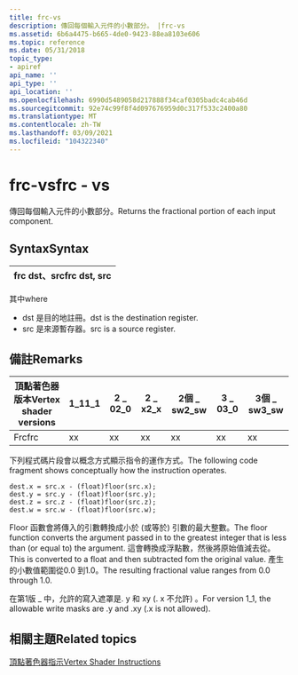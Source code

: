 ```yaml
---
title: frc-vs
description: 傳回每個輸入元件的小數部分。 |frc-vs
ms.assetid: 6b6a4475-b665-4de0-9423-88ea8103e606
ms.topic: reference
ms.date: 05/31/2018
topic_type:
- apiref
api_name: ''
api_type: ''
api_location: ''
ms.openlocfilehash: 6990d5489058d217888f34caf0305badc4cab46d
ms.sourcegitcommit: 92e74c99f8f4d097676959d0c317f533c2400a80
ms.translationtype: MT
ms.contentlocale: zh-TW
ms.lasthandoff: 03/09/2021
ms.locfileid: "104322340"
---
```

# <a name="frc---vs"></a><span data-ttu-id="c6518-104">frc-vs</span><span class="sxs-lookup"><span data-stu-id="c6518-104">frc - vs</span></span>

<span data-ttu-id="c6518-105">傳回每個輸入元件的小數部分。</span><span class="sxs-lookup"><span data-stu-id="c6518-105">Returns the fractional portion of each input component.</span></span>

## <a name="syntax"></a><span data-ttu-id="c6518-106">Syntax</span><span class="sxs-lookup"><span data-stu-id="c6518-106">Syntax</span></span>



| <span data-ttu-id="c6518-107">frc dst、src</span><span class="sxs-lookup"><span data-stu-id="c6518-107">frc dst, src</span></span> |
|--------------|



 

<span data-ttu-id="c6518-108">其中</span><span class="sxs-lookup"><span data-stu-id="c6518-108">where</span></span>

-   <span data-ttu-id="c6518-109">dst 是目的地註冊。</span><span class="sxs-lookup"><span data-stu-id="c6518-109">dst is the destination register.</span></span>
-   <span data-ttu-id="c6518-110">src 是來源暫存器。</span><span class="sxs-lookup"><span data-stu-id="c6518-110">src is a source register.</span></span>

## <a name="remarks"></a><span data-ttu-id="c6518-111">備註</span><span class="sxs-lookup"><span data-stu-id="c6518-111">Remarks</span></span>



| <span data-ttu-id="c6518-112">頂點著色器版本</span><span class="sxs-lookup"><span data-stu-id="c6518-112">Vertex shader versions</span></span> | <span data-ttu-id="c6518-113">1\_1</span><span class="sxs-lookup"><span data-stu-id="c6518-113">1\_1</span></span> | <span data-ttu-id="c6518-114">2 \_ 0</span><span class="sxs-lookup"><span data-stu-id="c6518-114">2\_0</span></span> | <span data-ttu-id="c6518-115">2 \_ x</span><span class="sxs-lookup"><span data-stu-id="c6518-115">2\_x</span></span> | <span data-ttu-id="c6518-116">2個 \_ sw</span><span class="sxs-lookup"><span data-stu-id="c6518-116">2\_sw</span></span> | <span data-ttu-id="c6518-117">3 \_ 0</span><span class="sxs-lookup"><span data-stu-id="c6518-117">3\_0</span></span> | <span data-ttu-id="c6518-118">3個 \_ sw</span><span class="sxs-lookup"><span data-stu-id="c6518-118">3\_sw</span></span> |
|------------------------|------|------|------|-------|------|-------|
| <span data-ttu-id="c6518-119">Frc</span><span class="sxs-lookup"><span data-stu-id="c6518-119">frc</span></span>                    | <span data-ttu-id="c6518-120">x</span><span class="sxs-lookup"><span data-stu-id="c6518-120">x</span></span>    | <span data-ttu-id="c6518-121">x</span><span class="sxs-lookup"><span data-stu-id="c6518-121">x</span></span>    | <span data-ttu-id="c6518-122">x</span><span class="sxs-lookup"><span data-stu-id="c6518-122">x</span></span>    | <span data-ttu-id="c6518-123">x</span><span class="sxs-lookup"><span data-stu-id="c6518-123">x</span></span>     | <span data-ttu-id="c6518-124">x</span><span class="sxs-lookup"><span data-stu-id="c6518-124">x</span></span>    | <span data-ttu-id="c6518-125">x</span><span class="sxs-lookup"><span data-stu-id="c6518-125">x</span></span>     |



 

<span data-ttu-id="c6518-126">下列程式碼片段會以概念方式顯示指令的運作方式。</span><span class="sxs-lookup"><span data-stu-id="c6518-126">The following code fragment shows conceptually how the instruction operates.</span></span>


```
dest.x = src.x - (float)floor(src.x);
dest.y = src.y - (float)floor(src.y);
dest.z = src.z - (float)floor(src.z);
dest.w = src.w - (float)floor(src.w);
```



<span data-ttu-id="c6518-127">Floor 函數會將傳入的引數轉換成小於 (或等於) 引數的最大整數。</span><span class="sxs-lookup"><span data-stu-id="c6518-127">The floor function converts the argument passed in to the greatest integer that is less than (or equal to) the argument.</span></span> <span data-ttu-id="c6518-128">這會轉換成浮點數，然後將原始值減去從。</span><span class="sxs-lookup"><span data-stu-id="c6518-128">This is converted to a float and then subtracted fom the original value.</span></span> <span data-ttu-id="c6518-129">產生的小數值範圍從0.0 到1.0。</span><span class="sxs-lookup"><span data-stu-id="c6518-129">The resulting fractional value ranges from 0.0 through 1.0.</span></span>

<span data-ttu-id="c6518-130">在第1版 \_ 中，允許的寫入遮罩是. y 和 xy (. x 不允許) 。</span><span class="sxs-lookup"><span data-stu-id="c6518-130">For version 1\_1, the allowable write masks are .y and .xy (.x is not allowed).</span></span>

## <a name="related-topics"></a><span data-ttu-id="c6518-131">相關主題</span><span class="sxs-lookup"><span data-stu-id="c6518-131">Related topics</span></span>

<dl> <dt>

[<span data-ttu-id="c6518-132">頂點著色器指示</span><span class="sxs-lookup"><span data-stu-id="c6518-132">Vertex Shader Instructions</span></span>](dx9-graphics-reference-asm-vs-instructions.md)
</dt> </dl>

 

 




